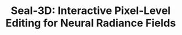 ---
title: "Seal-3D: Interactive Pixel-Level Editing for Neural Radiance Fields"
collection: publications
# permalink: /publications/seal-3d
venue: 'CVPR'
paperurl: '#'
authors: 'Xiangyu Wang<b>*</b>, <b>Jingsen Zhu*</b>, Yunlong Ran, Zhihua Zhong, Yuchi Huo, Jiming Chen, Qi Ye'
project: '#'
code: '#'
---